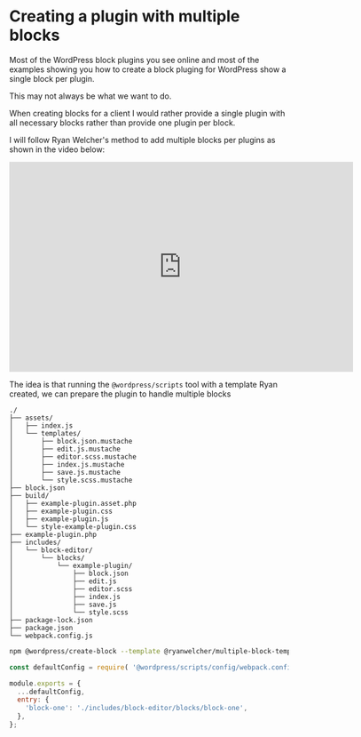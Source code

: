 # Creating a plugin with multiple blocks

Most of the WordPress block plugins you see online and most of the examples showing you how to create a block pluging for WordPress show a single block per plugin.

This may not always be what we want to do.

When creating blocks for a client I would rather provide a single plugin with all necessary blocks rather than provide one plugin per block.

I will follow Ryan Welcher's method to add multiple blocks per plugins as shown in the video below:

<div class="video">
  <iframe src="https://player.twitch.tv/?video=1175560252&parent=publishing-project.rivendellweb.net" frameborder="0" allowfullscreen="true" scrolling="no" height="378" width="620"></iframe>
</div>

The idea is that running the `@wordpress/scripts` tool with a template Ryan created, we can prepare the plugin to handle multiple blocks

```treeview
./
├── assets/
│   ├── index.js
│   └── templates/
│       ├── block.json.mustache
│       ├── edit.js.mustache
│       ├── editor.scss.mustache
│       ├── index.js.mustache
│       ├── save.js.mustache
│       └── style.scss.mustache
├── block.json
├── build/
│   ├── example-plugin.asset.php
│   ├── example-plugin.css
│   ├── example-plugin.js
│   └── style-example-plugin.css
├── example-plugin.php
├── includes/
│   └── block-editor/
│       └── blocks/
│           └── example-plugin/
│               ├── block.json
│               ├── edit.js
│               ├── editor.scss
│               ├── index.js
│               ├── save.js
│               └── style.scss
├── package-lock.json
├── package.json
└── webpack.config.js
```

```bash
npm @wordpress/create-block --template @ryanwelcher/multiple-block-template
```

```js
const defaultConfig = require( '@wordpress/scripts/config/webpack.config' );

module.exports = {
  ...defaultConfig,
  entry: {
    'block-one': './includes/block-editor/blocks/block-one',
  },
};
```
